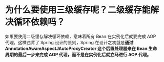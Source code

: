 # 为什么要使用三级缓存呢？二级缓存能解决循环依赖吗？

如果要使用二级缓存解决循环依赖，意味着所有 Bean 在实例化后就要完成 AOP 代理，这样违背了 Spring 设计的原则，Spring 在设计之初就是**通过 AnnotationAwareAspectJAutoProxyCreator 这个后置处理器来在 Bean 生命周期的最后一步来完成 AOP 代理，而不是在实例化后就立马进行 AOP 代理。**

